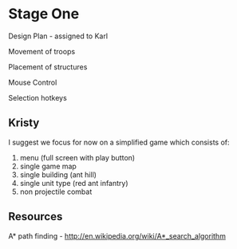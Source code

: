 Stage One
=========

Design Plan - assigned to Karl

Movement of troops

Placement of structures

Mouse Control

Selection hotkeys

Kristy
------
  I suggest we focus for now on a simplified game which consists of:
  
  1. menu (full screen with play button)
  2. single game map
  3. single building (ant hill)
  4. single unit type (red ant infantry)
  5. non projectile combat

Resources
---------

A* path finding - http://en.wikipedia.org/wiki/A*_search_algorithm
